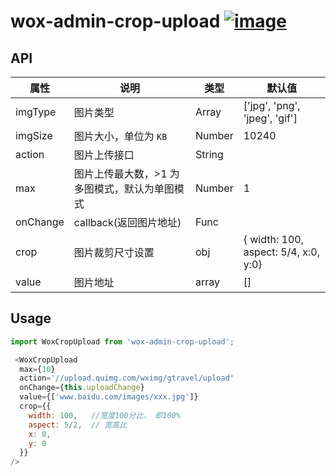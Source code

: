 # wox-admin-crop-upload [![image](https://img.shields.io/npm/v/wox-admin-crop-upload.svg)](https://www.npmjs.com/package/wox-admin-crop-upload)

## API

| 属性 | 说明 | 类型 | 默认值 |
| ---- | ---- | ---- | ---- |
| imgType | 图片类型 | Array | ['jpg', 'png', 'jpeg', 'gif'] |
| imgSize | 图片大小，单位为 `KB` | Number | 10240 |
| action | 图片上传接口 | String | |
| max | 图片上传最大数，>1 为多图模式，默认为单图模式 | Number | 1 |
| onChange | callback(返回图片地址) | Func | |
| crop | 图片裁剪尺寸设置 | obj | { width: 100, aspect: 5/4, x:0, y:0} |
| value | 图片地址 | array | [] |


## Usage

```javascript
import WoxCropUpload from 'wox-admin-crop-upload';

 <WoxCropUpload
  max={10}
  action='//upload.quimg.com/wximg/gtravel/upload'
  onChange={this.uploadChange}
  value={['www.baidu.com/images/xxx.jpg']}
  crop={{
    width: 100,   //宽度100分比， 即100%
    aspect: 5/2,  // 宽高比
    x: 0,
    y: 0
  }}
/>
```
